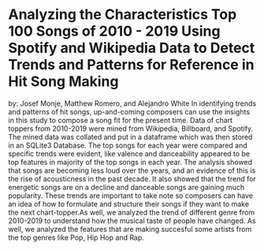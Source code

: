 # Analyzing the Characteristics Top 100 Songs of 2010 - 2019 Using Spotify and Wikipedia Data to Detect Trends and Patterns for Reference in Hit Song Making
by: Josef Monje, Matthew Romero, and Alejandro White
In identifying trends and patterns of hit songs, up-and-coming composers can use the insights in this study to compose a song fit for the present time. Data of chart toppers from 2010-2019 were mined from Wikipedia, Billboard, and Spotify. The mined data was collated and put in a dataframe which was then stored in an SQLite3 Database. The top songs for each year were compared and specific trends were evident, like valence and danceability appeared to be top features in majority of the top songs in each year. The analysis showed that songs are becoming less loud over the years, and an evidence of this is the rise of acousticness in the past decade. It also showed that the trend for energetic songs are on a decline and danceable songs are gaining much popularity. These trends are important to take note so composers can have an idea of how to formulate and structure their songs if they want to make the next chart-topper.As well, we analyzed the trend of different genre from 2010-2019 to understand how the musical taste of people have changed. As well, we analyzed the features that are making succesful some artists from the top genres like Pop, Hip Hop and Rap.

